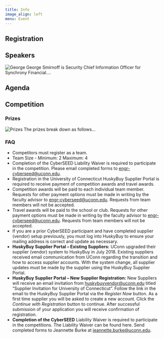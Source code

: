 ```yaml
---
title: Info
image_align: left
menu: Event
---
```


## Registration

## Speakers

![George](/images/george.jpg?classes=float-right&resize=400)
George Smirnoff is Security Chief Information Officer for Synchrony
Financial....

## Agenda

## Competition

### Prizes

![Prizes](/images/prizes2.png?classes=float-right&resize=400)
The prizes break down as follows...

### FAQ

- Competitors must register as a team.
- Team Size - Minimum: 2 Maximum: 4
- Completion of the CyberSEED Liability Waiver is required to participate in the competition. Please email completed forms to [engr-cyberseed@uconn.edu](mailto:engr-cyberseed@uconn.edu).
- Registration in the University of Connecticut HuskyBuy Supplier Portal is required to receive payment of competition awards and travel awards.
- Competition awards will be paid to each individual team member. Requests for other payment options must be made in writing by the faculty advisor to [engr-cyberseed@uconn.edu](mailto:engr-cyberseed@uconn.edu). Requests from team members will not be accepted.
- Travel awards will be paid to the school or club. Requests for other payment options must be made in writing by the faculty advisor to [engr-cyberseed@uconn.edu](mailto:engr-cyberseed@uconn.edu). Requests from team members will not be accepted.
- If you are a prior CyberSEED participant and have completed supplier (vendor) setup previously, you must log into HuskyBuy to ensure your mailing address is correct and update as necessary.
- **HuskyBuy Supplier Portal – Existing Suppliers:** UConn upgraded their supplier (vendor) system to HuskyBuy in July 2018. Existing suppliers received email communication from UConn regarding the transition and how to access supplier accounts. With the system change, all supplier updates must be made by the supplier using the HuskyBuy Supplier Portal. 
- **HuskyBuy Supplier Portal – New Supplier Registration:** New Suppliers will receive an email invitation from [huskybuyvendor@uconn.edu](mailto:huskybuyvendor@uconn.edu) titled “Supplier Invitation for University of Connecticut”. Follow the link in the email to the HuskyBuy Supplier Portal via the *Register Now* button. As a first time supplier you will be asked to create a new account. Click the *Continue with Registration* button to continue. After successful submission of your application you will receive confirmation of registration.
- **Completion of the CyberSEED** Liability Waiver is required to participate in the competitions. The Liability Waiver can be found here. Send completed forms to Jeannette Burke at jeannette.burke@uconn.edu.

